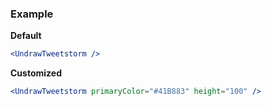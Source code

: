 ### Example

**Default**
```jsx
<UndrawTweetstorm />
```

**Customized**
```jsx
<UndrawTweetstorm primaryColor="#41B883" height="100" />
```
